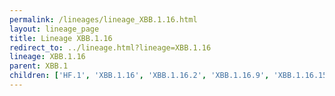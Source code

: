 ```yaml
---
permalink: /lineages/lineage_XBB.1.16.html
layout: lineage_page
title: Lineage XBB.1.16
redirect_to: ../lineage.html?lineage=XBB.1.16
lineage: XBB.1.16
parent: XBB.1
children: ['HF.1', 'XBB.1.16', 'XBB.1.16.2', 'XBB.1.16.9', 'XBB.1.16.15', 'XBB.1.16.17', 'XBB.1.16.28']
---
```

